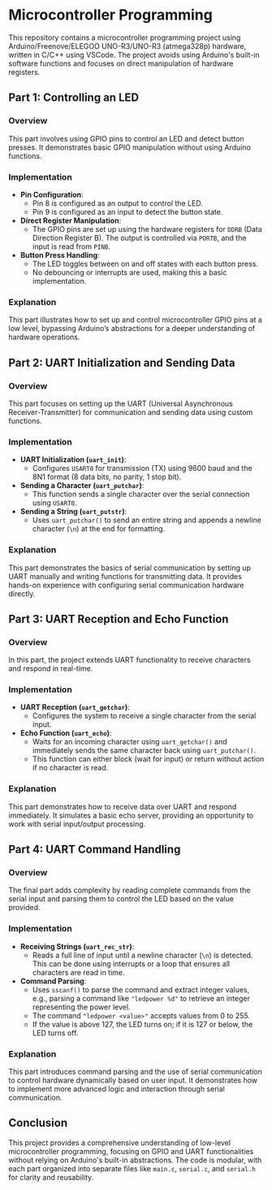 # Microcontroller Programming

This repository contains a microcontroller programming project using Arduino/Freenove/ELEGOO UNO-R3/UNO-R3 (atmega328p) hardware, written in C/C++ using VSCode. The project avoids using Arduino's built-in software functions and focuses on direct manipulation of hardware registers.

## Part 1: Controlling an LED

### Overview
This part involves using GPIO pins to control an LED and detect button presses. It demonstrates basic GPIO manipulation without using Arduino functions.

### Implementation
- **Pin Configuration**: 
  - Pin 8 is configured as an output to control the LED.
  - Pin 9 is configured as an input to detect the button state.
- **Direct Register Manipulation**:
  - The GPIO pins are set up using the hardware registers for `DDRB` (Data Direction Register B). The output is controlled via `PORTB`, and the input is read from `PINB`.
- **Button Press Handling**:
  - The LED toggles between on and off states with each button press.
  - No debouncing or interrupts are used, making this a basic implementation.

### Explanation
This part illustrates how to set up and control microcontroller GPIO pins at a low level, bypassing Arduino’s abstractions for a deeper understanding of hardware operations.

## Part 2: UART Initialization and Sending Data

### Overview
This part focuses on setting up the UART (Universal Asynchronous Receiver-Transmitter) for communication and sending data using custom functions.

### Implementation
- **UART Initialization (`uart_init`)**:
  - Configures `USART0` for transmission (TX) using 9600 baud and the 8N1 format (8 data bits, no parity, 1 stop bit).
- **Sending a Character (`uart_putchar`)**:
  - This function sends a single character over the serial connection using `USART0`.
- **Sending a String (`uart_putstr`)**:
  - Uses `uart_putchar()` to send an entire string and appends a newline character (`\n`) at the end for formatting.

### Explanation
This part demonstrates the basics of serial communication by setting up UART manually and writing functions for transmitting data. It provides hands-on experience with configuring serial communication hardware directly.

## Part 3: UART Reception and Echo Function

### Overview
In this part, the project extends UART functionality to receive characters and respond in real-time.

### Implementation
- **UART Reception (`uart_getchar`)**:
  - Configures the system to receive a single character from the serial input.
- **Echo Function (`uart_echo`)**:
  - Waits for an incoming character using `uart_getchar()` and immediately sends the same character back using `uart_putchar()`.
  - This function can either block (wait for input) or return without action if no character is read.

### Explanation
This part demonstrates how to receive data over UART and respond immediately. It simulates a basic echo server, providing an opportunity to work with serial input/output processing.

## Part 4: UART Command Handling

### Overview
The final part adds complexity by reading complete commands from the serial input and parsing them to control the LED based on the value provided.

### Implementation
- **Receiving Strings (`uart_rec_str`)**:
  - Reads a full line of input until a newline character (`\n`) is detected. This can be done using interrupts or a loop that ensures all characters are read in time.
- **Command Parsing**:
  - Uses `sscanf()` to parse the command and extract integer values, e.g., parsing a command like `"ledpower %d"` to retrieve an integer representing the power level.
  - The command `"ledpower <value>"` accepts values from 0 to 255. 
  - If the value is above 127, the LED turns on; if it is 127 or below, the LED turns off.

### Explanation
This part introduces command parsing and the use of serial communication to control hardware dynamically based on user input. It demonstrates how to implement more advanced logic and interaction through serial communication.

## Conclusion

This project provides a comprehensive understanding of low-level microcontroller programming, focusing on GPIO and UART functionalities without relying on Arduino's built-in abstractions. The code is modular, with each part organized into separate files like `main.c`, `serial.c`, and `serial.h` for clarity and reusability.
